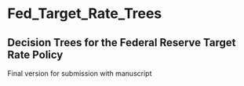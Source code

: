# Fed_Target_Rate_Trees

## Decision Trees for the Federal Reserve Target Rate Policy

Final version for submission with manuscript
